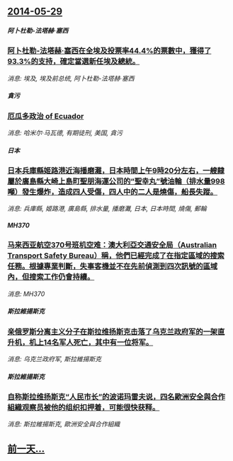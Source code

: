 ## [2014-05-29](/news/2014/05/29/index.md)

##### 阿卜杜勒-法塔赫·塞西
### [阿卜杜勒-法塔赫·塞西在全埃及投票率44.4%的票數中，獲得了93.3%的支持，確定當選新任埃及總統。 ](/news/2014/05/29/阿卜杜勒-法塔赫-塞西在全埃及投票率444-的票數中-獲得了933-的支持-確定當選新任埃及總統.md)
_消息: 埃及, 埃及前总统, 阿卜杜勒-法塔赫·塞西_

##### 貪污
### [厄瓜多政治 of Ecuador ](/news/2014/05/29/厄瓜多政治-of-Ecuador.md)
_消息: 哈米尔·马瓦德, 有期徒刑, 美国, 貪污_

##### 日本
### [日本兵庫縣姬路港近海播磨灘，日本時間上午9時20分左右，一艘隸屬於廣島縣大崎上島町聖朋海運公司的“聖幸丸”號油輪（排水量998噸）發生爆炸，造成四人受傷，四人中的二人是燒傷，船長失蹤。](/news/2014/05/29/日本兵庫縣姬路港近海播磨灘-日本時間上午9時20分左右-一艘隸屬於廣島縣大崎上島町聖朋海運公司的-聖幸丸-號油輪-排水量.md)
_消息: 兵庫縣, 姬路港, 廣島縣, 排水量, 播磨灘, 日本, 日本時間, 燒傷, 郵輪_

##### MH370
### [马来西亚航空370号班机空难：澳大利亞交通安全局（Australian Transport Safety Bureau）稱，他們已經完成了在指定區域的搜索任務。根據專業判斷，失事客機並不在先前偵測到四次訊號的區域內，但搜索工作仍會持續。 ](/news/2014/05/29/马来西亚航空370号班机空难-澳大利亞交通安全局-Australian-Transport-Safety-Bureau.md)
_消息: MH370_

##### 斯拉維揚斯克
### [亲俄罗斯分离主义分子在斯拉维扬斯克击落了乌克兰政府军的一架直升机，机上14名军人死亡，其中有一位将军。](/news/2014/05/29/亲俄罗斯分离主义分子在斯拉维扬斯克击落了乌克兰政府军的一架直升机-机上14名军人死亡-其中有一位将军.md)
_消息: 乌克兰政府军, 斯拉維揚斯克_

##### 斯拉維揚斯克
### [自称斯拉维扬斯克“人民市长”的波诺玛雷夫说，四名歐洲安全與合作組織观察员被他的组织扣押着，可能很快获释。](/news/2014/05/29/自称斯拉维扬斯克-人民市长-的波诺玛雷夫说-四名歐洲安全與合作組織观察员被他的组织扣押着-可能很快获释.md)
_消息: 斯拉維揚斯克, 歐洲安全與合作組織_

## [前一天...](/news/2014/05/28/index.md)

